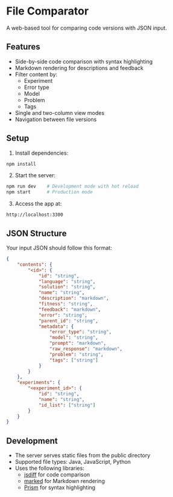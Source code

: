 
# File Comparator

A web-based tool for comparing code versions with JSON input.

## Features

- Side-by-side code comparison with syntax highlighting
- Markdown rendering for descriptions and feedback
- Filter content by:
  - Experiment
  - Error type
  - Model
  - Problem
  - Tags
- Single and two-column view modes
- Navigation between file versions

## Setup

1. Install dependencies:
```bash
npm install
```

2. Start the server:
```bash
npm run dev    # Development mode with hot reload
npm start      # Production mode
```

3. Access the app at:
```
http://localhost:3300
```

## JSON Structure

Your input JSON should follow this format:

```json
{
    "contents": {
        "<id>": {
            "id": "string",
            "language": "string",
            "solution": "string",
            "name": "string",
            "description": "markdown",
            "fitness": "string",
            "feedback": "markdown",
            "error": "string",
            "parent_id": "string",
            "metadata": {
                "error_type": "string",
                "model": "string",
                "prompt": "markdown",
                "raw_response": "markdown",
                "problem": "string",
                "tags": ["string"]
            }
        }
    },
    "experiments": {
        "<experiment_id>": {
            "id": "string",
            "name": "string",
            "id_list": ["string"]
        }
    }
}
```

## Development

- The server serves static files from the public directory
- Supported file types: Java, JavaScript, Python
- Uses the following libraries:
  - [jsdiff](https://github.com/kpdecker/jsdiff) for code comparison
  - [marked](https://github.com/markedjs/marked) for Markdown rendering
  - [Prism](https://prismjs.com/) for syntax highlighting
